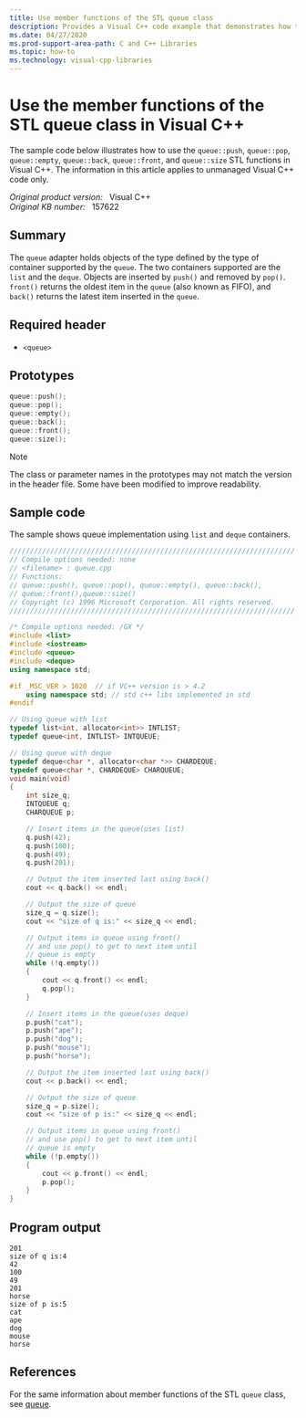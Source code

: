 ```yaml
---
title: Use member functions of the STL queue class
description: Provides a Visual C++ code example that demonstrates how to use the STL queue class.
ms.date: 04/27/2020
ms.prod-support-area-path: C and C++ Libraries
ms.topic: how-to
ms.technology: visual-cpp-libraries
---
```

# Use the member functions of the STL queue class in Visual C++

The sample code below illustrates how to use the `queue::push`, `queue::pop`, `queue::empty`, `queue::back`, `queue::front`, and `queue::size` STL functions in Visual C++. The information in this article applies to unmanaged Visual C++ code only.

_Original product version:_ &nbsp; Visual C++  
_Original KB number:_ &nbsp; 157622

## Summary

The `queue` adapter holds objects of the type defined by the type of container supported by the `queue`. The two containers supported are the `list` and the `deque`. Objects are inserted by `push()` and removed by `pop()`. `front()` returns the oldest item in the `queue` (also known as FIFO), and `back()` returns the latest item inserted in the `queue`.

## Required header

- `<queue>`

## Prototypes

```cpp
queue::push();
queue::pop();
queue::empty();
queue::back();
queue::front();
queue::size();
```

> [!NOTE]
> The class or parameter names in the prototypes may not match the version in the header file. Some have been modified to improve readability.

## Sample code

The sample shows queue implementation using `list` and `deque` containers.

```cpp
//////////////////////////////////////////////////////////////////////
// Compile options needed: none
// <filename> : queue.cpp
// Functions:
// queue::push(), queue::pop(), queue::empty(), queue::back(),
// queue::front(),queue::size()
// Copyright (c) 1996 Microsoft Corporation. All rights reserved.
//////////////////////////////////////////////////////////////////////

/* Compile options needed: /GX */
#include <list>
#include <iostream>
#include <queue>
#include <deque>
using namespace std;

#if _MSC_VER > 1020  // if VC++ version is > 4.2
    using namespace std; // std c++ libs implemented in std
#endif

// Using queue with list
typedef list<int, allocator<int>> INTLIST;
typedef queue<int, INTLIST> INTQUEUE;

// Using queue with deque
typedef deque<char *, allocator<char *>> CHARDEQUE;
typedef queue<char *, CHARDEQUE> CHARQUEUE;
void main(void)
{
    int size_q;
    INTQUEUE q;
    CHARQUEUE p;

    // Insert items in the queue(uses list)
    q.push(42);
    q.push(100);
    q.push(49);
    q.push(201);

    // Output the item inserted last using back()
    cout << q.back() << endl;

    // Output the size of queue
    size_q = q.size();
    cout << "size of q is:" << size_q << endl;

    // Output items in queue using front()
    // and use pop() to get to next item until
    // queue is empty
    while (!q.empty())
    {
        cout << q.front() << endl;
        q.pop();
    }

    // Insert items in the queue(uses deque)
    p.push("cat");
    p.push("ape");
    p.push("dog");
    p.push("mouse");
    p.push("horse");

    // Output the item inserted last using back()
    cout << p.back() << endl;

    // Output the size of queue
    size_q = p.size();
    cout << "size of p is:" << size_q << endl;

    // Output items in queue using front()
    // and use pop() to get to next item until
    // queue is empty
    while (!p.empty())
    {
        cout << p.front() << endl;
        p.pop();
    }
}
```

## Program output

```console
201
size of q is:4
42
100
49
201
horse
size of p is:5
cat
ape
dog
mouse
horse
```

## References

For the same information about member functions of the STL `queue` class, see [queue](/previous-versions/z8dd0cek%28v%3dvs.140%29).
